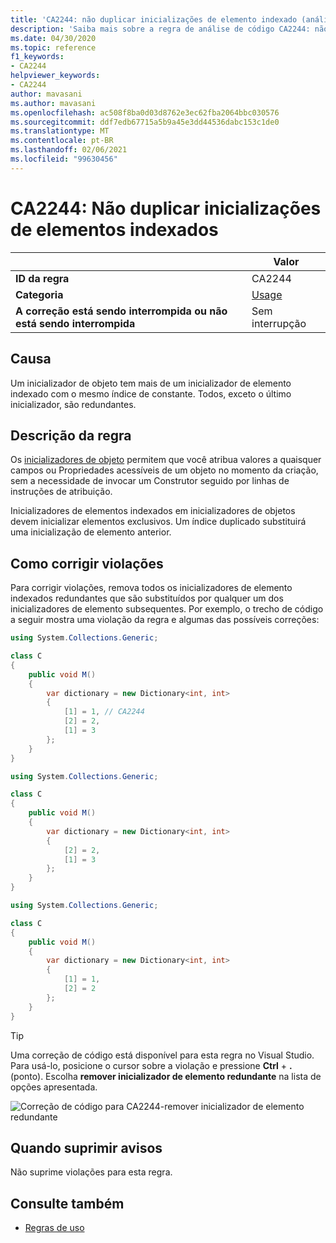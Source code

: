 ```yaml
---
title: 'CA2244: não duplicar inicializações de elemento indexado (análise de código)'
description: 'Saiba mais sobre a regra de análise de código CA2244: não duplicar inicializações de elemento indexado'
ms.date: 04/30/2020
ms.topic: reference
f1_keywords:
- CA2244
helpviewer_keywords:
- CA2244
author: mavasani
ms.author: mavasani
ms.openlocfilehash: ac508f8ba0d03d8762e3ec62fba2064bbc030576
ms.sourcegitcommit: ddf7edb67715a5b9a45e3dd44536dabc153c1de0
ms.translationtype: MT
ms.contentlocale: pt-BR
ms.lasthandoff: 02/06/2021
ms.locfileid: "99630456"
---
```

# <a name="ca2244-do-not-duplicate-indexed-element-initializations"></a>CA2244: Não duplicar inicializações de elementos indexados

| | Valor |
|-|-|
| **ID da regra** |CA2244|
| **Categoria** |[Usage](usage-warnings.md)|
| **A correção está sendo interrompida ou não está sendo interrompida** |Sem interrupção|

## <a name="cause"></a>Causa

Um inicializador de objeto tem mais de um inicializador de elemento indexado com o mesmo índice de constante. Todos, exceto o último inicializador, são redundantes.

## <a name="rule-description"></a>Descrição da regra

Os [inicializadores de objeto](../../../csharp/programming-guide/classes-and-structs/object-and-collection-initializers.md#object-initializers) permitem que você atribua valores a quaisquer campos ou Propriedades acessíveis de um objeto no momento da criação, sem a necessidade de invocar um Construtor seguido por linhas de instruções de atribuição.

Inicializadores de elementos indexados em inicializadores de objetos devem inicializar elementos exclusivos. Um índice duplicado substituirá uma inicialização de elemento anterior.

## <a name="how-to-fix-violations"></a>Como corrigir violações

Para corrigir violações, remova todos os inicializadores de elemento indexados redundantes que são substituídos por qualquer um dos inicializadores de elemento subsequentes. Por exemplo, o trecho de código a seguir mostra uma violação da regra e algumas das possíveis correções:

```csharp
using System.Collections.Generic;

class C
{
    public void M()
    {
        var dictionary = new Dictionary<int, int>
        {
            [1] = 1, // CA2244
            [2] = 2,
            [1] = 3
        };
    }
}
```

```csharp
using System.Collections.Generic;

class C
{
    public void M()
    {
        var dictionary = new Dictionary<int, int>
        {
            [2] = 2,
            [1] = 3
        };
    }
}
```

```csharp
using System.Collections.Generic;

class C
{
    public void M()
    {
        var dictionary = new Dictionary<int, int>
        {
            [1] = 1,
            [2] = 2
        };
    }
}
```

> [!TIP]
> Uma correção de código está disponível para esta regra no Visual Studio. Para usá-lo, posicione o cursor sobre a violação e pressione **Ctrl** + **.** (ponto). Escolha **remover inicializador de elemento redundante** na lista de opções apresentada.
>
> ![Correção de código para CA2244-remover inicializador de elemento redundante](media/ca2244-codefix.png)

## <a name="when-to-suppress-warnings"></a>Quando suprimir avisos

Não suprime violações para esta regra.

## <a name="see-also"></a>Consulte também

- [Regras de uso](usage-warnings.md)
